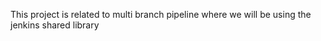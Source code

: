 This project is related to multi branch pipeline where we will be using the jenkins shared library 
